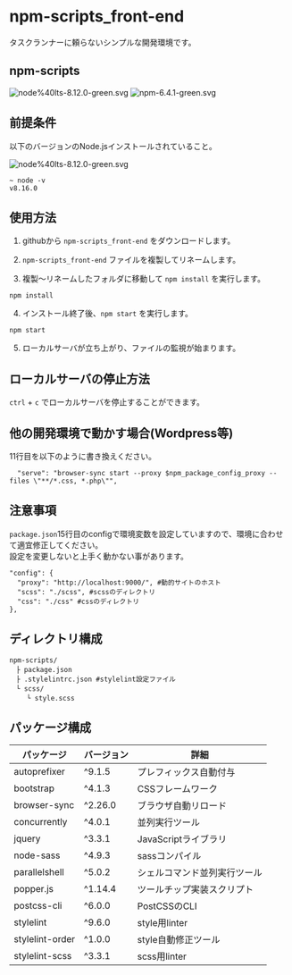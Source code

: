 # npm-scripts_front-end
タスクランナーに頼らないシンプルな開発環境です。

## npm-scripts

![node%40lts-8.12.0-green.svg](https://img.shields.io/badge/node%40lts-8.16.0-green.svg) ![npm-6.4.1-green.svg](https://img.shields.io/badge/npm-6.4.1-green.svg)

##  前提条件

以下のバージョンのNode.jsインストールされていること。

![node%40lts-8.12.0-green.svg](https://img.shields.io/badge/node%40lts-8.16.0-green.svg)

```
~ node -v
v8.16.0
```

## 使用方法

1. githubから `npm-scripts_front-end` をダウンロードします。

2. `npm-scripts_front-end` ファイルを複製してリネームします。

3. 複製〜リネームしたフォルダに移動して `npm install` を実行します。

```
npm install
```

4. インストール終了後、`npm start` を実行します。

```
npm start
```
5. ローカルサーバが立ち上がり、ファイルの監視が始まります。


## ローカルサーバの停止方法

`ctrl` + `c` でローカルサーバを停止することができます。

## 他の開発環境で動かす場合(Wordpress等)

11行目を以下のように書き換えください。

```
  "serve": "browser-sync start --proxy $npm_package_config_proxy --files \"**/*.css, *.php\"",
```

## 注意事項
`package.json`15行目のconfigで環境変数を設定していますので、環境に合わせて適宜修正してください。  
設定を変更しないと上手く動かない事があります。

```
"config": {
  "proxy": "http://localhost:9000/", #動的サイトのホスト
  "scss": "./scss", #scssのディレクトリ
  "css": "./css" #cssのディレクトリ
},
```

## ディレクトリ構成

```
npm-scripts/
　├ package.json
　├ .stylelintrc.json #stylelint設定ファイル
　└ scss/
　 　└ style.scss
```

## パッケージ構成

|パッケージ|バージョン|詳細|
|--|--|--|
|autoprefixer|^9.1.5|プレフィックス自動付与|
|bootstrap|^4.1.3|CSSフレームワーク|
|browser-sync|^2.26.0|ブラウザ自動リロード|
|concurrently|^4.0.1|並列実行ツール|
|jquery|^3.3.1|JavaScriptライブラリ|
|node-sass|^4.9.3|sassコンパイル|
|parallelshell|^5.0.2|シェルコマンド並列実行ツール|
|popper.js|^1.14.4|ツールチップ実装スクリプト|
|postcss-cli|^6.0.0|PostCSSのCLI|
|stylelint|^9.6.0|style用linter|
|stylelint-order|^1.0.0|style自動修正ツール|
|stylelint-scss|^3.3.1|scss用linter|

